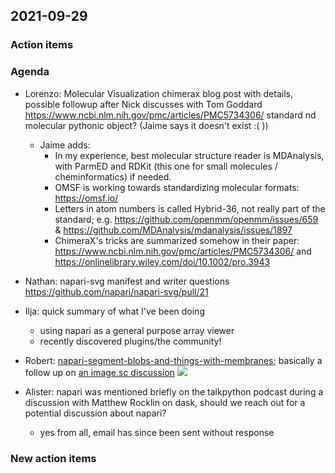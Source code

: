 ## 2021-09-29

### Action items

### Agenda
- Lorenzo: Molecular Visualization
    chimerax blog post with details, possible followup after Nick discusses with Tom Goddard
    https://www.ncbi.nlm.nih.gov/pmc/articles/PMC5734306/
    standard nd molecular pythonic object? (Jaime says it doesn't exist :( ))
    - Jaime adds:
        - In my experience, best molecular structure reader is MDAnalysis, with ParmED and RDKit (this one for small molecules / cheminformatics) if needed.
        - OMSF is working towards standardizing molecular formats: https://omsf.io/
        - Letters in atom numbers is called Hybrid-36, not really part of the standard; e.g. https://github.com/openmm/openmm/issues/659 & https://github.com/MDAnalysis/mdanalysis/issues/1897
        - ChimeraX's tricks are summarized somehow in their paper: https://www.ncbi.nlm.nih.gov/pmc/articles/PMC5734306/ and https://onlinelibrary.wiley.com/doi/10.1002/pro.3943
    
- Nathan: napari-svg manifest and writer questions
  https://github.com/napari/napari-svg/pull/21
- Ilja: quick summary of what I've been doing
    - using napari as a general purpose array viewer
    - recently discovered plugins/the community!
- Robert: [napari-segment-blobs-and-things-with-membranes](https://www.napari-hub.org/plugins/napari-segment-blobs-and-things-with-membranes); basically a follow up on [an image.sc discussion](https://forum.image.sc/t/segmenting-cells-from-membrane-channels-and-nuclei-as-seeds-seeded-watershed/55670)
![](https://i.imgur.com/cho5cfO.png)
- Alister: napari was mentioned briefly on the talkpython podcast during a discussion with Matthew Rocklin on dask, should we reach out for a potential discussion about napari?
    - yes from all, email has since been sent without response

### New action items



